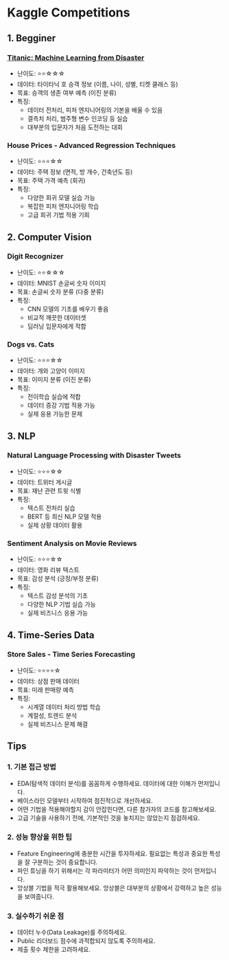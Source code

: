 
# Kaggle Competitions

## 1. Begginer

### [Titanic: Machine Learning from Disaster](250106_DS.md)
- 난이도: ⭐⭐☆☆☆
- 데이터: 타이타닉 호 승객 정보 (이름, 나이, 성별, 티켓 클래스 등)
- 목표: 승객의 생존 여부 예측 (이진 분류)
- 특징: 
  - 데이터 전처리, 피처 엔지니어링의 기본을 배울 수 있음
  - 결측치 처리, 범주형 변수 인코딩 등 실습
  - 대부분의 입문자가 처음 도전하는 대회

### House Prices - Advanced Regression Techniques
- 난이도: ⭐⭐⭐☆☆
- 데이터: 주택 정보 (면적, 방 개수, 건축년도 등)
- 목표: 주택 가격 예측 (회귀)
- 특징:
  - 다양한 회귀 모델 실습 가능
  - 복잡한 피처 엔지니어링 학습
  - 고급 회귀 기법 적용 기회

## 2. Computer Vision

### Digit Recognizer
- 난이도: ⭐⭐☆☆☆
- 데이터: MNIST 손글씨 숫자 이미지
- 목표: 손글씨 숫자 분류 (다중 분류)
- 특징:
  - CNN 모델의 기초를 배우기 좋음
  - 비교적 깨끗한 데이터셋
  - 딥러닝 입문자에게 적합

### Dogs vs. Cats
- 난이도: ⭐⭐⭐☆☆
- 데이터: 개와 고양이 이미지
- 목표: 이미지 분류 (이진 분류)
- 특징:
  - 전이학습 실습에 적합
  - 데이터 증강 기법 적용 가능
  - 실제 응용 가능한 문제

## 3. NLP

### Natural Language Processing with Disaster Tweets
- 난이도: ⭐⭐⭐☆☆
- 데이터: 트위터 게시글
- 목표: 재난 관련 트윗 식별
- 특징:
  - 텍스트 전처리 실습
  - BERT 등 최신 NLP 모델 적용
  - 실제 상황 데이터 활용

### Sentiment Analysis on Movie Reviews
- 난이도: ⭐⭐⭐☆☆
- 데이터: 영화 리뷰 텍스트
- 목표: 감성 분석 (긍정/부정 분류)
- 특징:
  - 텍스트 감성 분석의 기초
  - 다양한 NLP 기법 실습 가능
  - 실제 비즈니스 응용 가능

## 4. Time-Series Data

### Store Sales - Time Series Forecasting
- 난이도: ⭐⭐⭐⭐☆
- 데이터: 상점 판매 데이터
- 목표: 미래 판매량 예측
- 특징:
  - 시계열 데이터 처리 방법 학습
  - 계절성, 트렌드 분석
  - 실제 비즈니스 문제 해결

## Tips

### 1. 기본 접근 방법
- EDA(탐색적 데이터 분석)를 꼼꼼하게 수행하세요. 데이터에 대한 이해가 먼저입니다. 
- 베이스라인 모델부터 시작하여 점진적으로 개선하세요. 
- 어떤 기법을 적용해야할지 감이 안잡힌다면, 다른 참가자의 코드를 참고해보세요.
- 고급 기술을 사용하기 전에, 기본적인 것을 놓치지는 않았는지 점검하세요.

### 2. 성능 향상을 위한 팁
- Feature Engineering에 충분한 시간을 투자하세요. 필요없는 특성과 중요한 특성을 잘 구분하는 것이 중요합니다.
- 파인 튜닝을 하기 위해서는 각 파라미터가 어떤 의미인지 파악하는 것이 먼저입니다. 
- 앙상블 기법을 적극 활용해보세요. 앙상블은 대부분의 상황에서 강력하고 높은 성능을 보여줍니다.

### 3. 실수하기 쉬운 점
- 데이터 누수(Data Leakage)를 주의하세요. 
- Public 리더보드 점수에 과적합되지 않도록 주의하세요.
- 제출 횟수 제한을 고려하세요.
